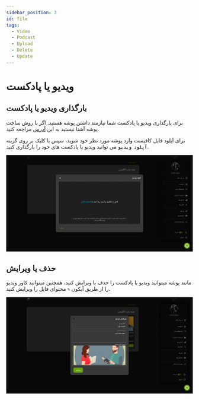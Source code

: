```yaml
---
sidebar_position: 3
id: file
tags:
  - Video
  - Podcast
  - Upload
  - Delete
  - Update
---
```


# ویدیو یا پادکست

## بارگذاری ویدیو یا پادکست

برای بارگذاری ویدیو یا پادکست شما نیازمند داشتن پوشه هستید. اگر با روش ساخت پوشه آشنا نیستید به این
[آدرس][]
مراجعه کنید.

برای آپلود فایل کافیست وارد پوشه مورد نظر خود شوید، سپس با کلیک بر روی گزینه **`آپلود ویدیو`** می توانید ویدیو یا پادکست های خود را بارگذاری کنید.

![Image](./img/5.png)

## حذف یا ویرایش

مانند پوشه میتوانید ویدیو یا پادکست را حذف یا ویرایش کنید، همچنین میتوانید کاور ویدیو را از طریق آیکون `✎` محتوای فایل را ویرایش کنید.

![Image](./img/6.png)

[آدرس]: ./bucket#ساخت-پوشه

